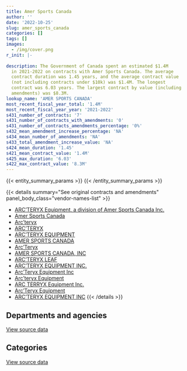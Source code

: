 ```yaml
---
title: Amer Sports Canada
author: ''
date: '2022-10-25'
slug: amer_sports_canada
categories: []
tags: []
images:
  - /img/cover.png
r_init: |-
  
description: The Government of Canada spent an estimated $1.4M
  in 2021-2022 on contracts with Amer Sports Canada. The average
  contract duration was 1.45 years, and the average contract value
  (not including contracts under $10k) was $1.4M. The longest
  contract was 6.03 years. The largest contract by value (including
  amendments) was $8.3M.
lookup_name: 'AMER SPORTS CANADA'
most_recent_fiscal_year_total: '1.4M'
most_recent_fiscal_year_year: '2021-2022'
s431_number_of_contracts: '7'
s431_number_of_contracts_with_amendments: '0'
s431_number_of_contracts_amendments_percentage: '0%'
s432_mean_amendment_increase_percentage: 'NA'
s434_mean_number_of_amendments: 'NA'
s433_total_amendment_increase_value: 'NA'
s424_mean_duration: '1.45'
s421_mean_contract_value: '1.4M'
s425_max_duration: '6.03'
s422_max_contract_value: '8.3M'
---
```


<script src="/rmarkdown-libs/htmlwidgets/htmlwidgets.js"></script>
<link href="/rmarkdown-libs/datatables-css/datatables-crosstalk.css" rel="stylesheet" />
<script src="/rmarkdown-libs/datatables-binding/datatables.js"></script>
<script src="/rmarkdown-libs/jquery/jquery-3.6.0.min.js"></script>
<link href="/rmarkdown-libs/dt-core-bootstrap/css/dataTables.bootstrap.min.css" rel="stylesheet" />
<link href="/rmarkdown-libs/dt-core-bootstrap/css/dataTables.bootstrap.extra.css" rel="stylesheet" />
<script src="/rmarkdown-libs/dt-core-bootstrap/js/jquery.dataTables.min.js"></script>
<script src="/rmarkdown-libs/dt-core-bootstrap/js/dataTables.bootstrap.min.js"></script>
<link href="/rmarkdown-libs/crosstalk/css/crosstalk.min.css" rel="stylesheet" />
<script src="/rmarkdown-libs/crosstalk/js/crosstalk.min.js"></script>
<script src="/rmarkdown-libs/htmlwidgets/htmlwidgets.js"></script>
<link href="/rmarkdown-libs/datatables-css/datatables-crosstalk.css" rel="stylesheet" />
<script src="/rmarkdown-libs/datatables-binding/datatables.js"></script>
<script src="/rmarkdown-libs/jquery/jquery-3.6.0.min.js"></script>
<link href="/rmarkdown-libs/dt-core-bootstrap/css/dataTables.bootstrap.min.css" rel="stylesheet" />
<link href="/rmarkdown-libs/dt-core-bootstrap/css/dataTables.bootstrap.extra.css" rel="stylesheet" />
<script src="/rmarkdown-libs/dt-core-bootstrap/js/jquery.dataTables.min.js"></script>
<script src="/rmarkdown-libs/dt-core-bootstrap/js/dataTables.bootstrap.min.js"></script>
<link href="/rmarkdown-libs/crosstalk/css/crosstalk.min.css" rel="stylesheet" />
<script src="/rmarkdown-libs/crosstalk/js/crosstalk.min.js"></script>

{{< entity_summary_params >}}
{{< /entity_summary_params >}}

{{< details summary="See original contracts and amendments" panel_body_class="vendor-names-list" >}}
- [ARC’TERYX Equipment, a division of Amer Sports Canada Inc.](https://search.open.canada.ca/en/ct/?sort=contract_value_f%20desc&page=1&search_text=%22ARC%27TERYX%20Equipment%2c%20a%20division%20of%20Amer%20Sports%20Canada%20Inc.%22)
- [Amer Sports Canada](https://search.open.canada.ca/en/ct/?sort=contract_value_f%20desc&page=1&search_text=%22Amer%20Sports%20Canada%22)
- [Arc’teryx](https://search.open.canada.ca/en/ct/?sort=contract_value_f%20desc&page=1&search_text=%22Arc%27teryx%22)
- [ARC’TERYX](https://search.open.canada.ca/en/ct/?sort=contract_value_f%20desc&page=1&search_text=%22ARC%27TERYX%22)
- [ARC’TERYX EQUIPMENT](https://search.open.canada.ca/en/ct/?sort=contract_value_f%20desc&page=1&search_text=%22ARC%27TERYX%20EQUIPMENT%22)
- [AMER SPORTS CANADA](https://search.open.canada.ca/en/ct/?sort=contract_value_f%20desc&page=1&search_text=%22AMER%20SPORTS%20CANADA%22)
- [Arc’Teryx](https://search.open.canada.ca/en/ct/?sort=contract_value_f%20desc&page=1&search_text=%22Arc%27Teryx%22)
- [AMER SPORTS CANADA, INC](https://search.open.canada.ca/en/ct/?sort=contract_value_f%20desc&page=1&search_text=%22AMER%20SPORTS%20CANADA%2c%20INC%22)
- [ARC’TERYX LEAF](https://search.open.canada.ca/en/ct/?sort=contract_value_f%20desc&page=1&search_text=%22ARC%27TERYX%20LEAF%22)
- [ARC’TERYX EQUIPMENT INC.](https://search.open.canada.ca/en/ct/?sort=contract_value_f%20desc&page=1&search_text=%22ARC%27TERYX%20EQUIPMENT%20INC.%22)
- [Arc’Teryx Equipment Inc](https://search.open.canada.ca/en/ct/?sort=contract_value_f%20desc&page=1&search_text=%22Arc%27Teryx%20Equipment%20Inc%22)
- [Arc’teryx Equipment](https://search.open.canada.ca/en/ct/?sort=contract_value_f%20desc&page=1&search_text=%22Arc%27teryx%20Equipment%22)
- [ARC TERRYX Equipment Inc.](https://search.open.canada.ca/en/ct/?sort=contract_value_f%20desc&page=1&search_text=%22ARC%20TERRYX%20Equipment%20Inc.%22)
- [Arc’Teryx Equipment](https://search.open.canada.ca/en/ct/?sort=contract_value_f%20desc&page=1&search_text=%22Arc%27Teryx%20Equipment%22)
- [ARC’TERYX EQUIPMENT INC](https://search.open.canada.ca/en/ct/?sort=contract_value_f%20desc&page=1&search_text=%22ARC%27TERYX%20EQUIPMENT%20INC%22)
{{< /details >}}

## Departments and agencies

<div id="htmlwidget-1" style="width:100%;height:auto;" class="datatables html-widget"></div>
<script type="application/json" data-for="htmlwidget-1">{"x":{"style":"bootstrap","filter":"none","vertical":false,"data":[["<a href=\"/departments/dfo-mpo/\">Fisheries and Oceans Canada<\/a>","<a href=\"/departments/dnd-mdn/\">National Defence<\/a>"],[null,1915152.99],[null,1540522.93],[null,1374383.63],[10200.75,1390495.88]],"container":"<table class=\"table table-striped table-hover row-border order-column display\">\n  <thead>\n    <tr>\n      <th>Department<\/th>\n      <th>2018-2019<\/th>\n      <th>2019-2020<\/th>\n      <th>2020-2021<\/th>\n      <th>2021-2022<\/th>\n    <\/tr>\n  <\/thead>\n<\/table>","options":{"order":[[4,"desc"]],"pageLength":10,"autoWidth":true,"columnDefs":[{"targets":1,"render":"function(data, type, row, meta) {\n    return type !== 'display' ? data : DTWidget.formatCurrency(data, \"$\", 2, 3, \",\", \".\", true, null);\n  }"},{"targets":2,"render":"function(data, type, row, meta) {\n    return type !== 'display' ? data : DTWidget.formatCurrency(data, \"$\", 2, 3, \",\", \".\", true, null);\n  }"},{"targets":3,"render":"function(data, type, row, meta) {\n    return type !== 'display' ? data : DTWidget.formatCurrency(data, \"$\", 2, 3, \",\", \".\", true, null);\n  }"},{"targets":4,"render":"function(data, type, row, meta) {\n    return type !== 'display' ? data : DTWidget.formatCurrency(data, \"$\", 2, 3, \",\", \".\", true, null);\n  }"},{"width":"16%","targets":[1,2,3,4]},{"className":"dt-right","targets":[1,2,3,4]}],"orderClasses":false}},"evals":["options.columnDefs.0.render","options.columnDefs.1.render","options.columnDefs.2.render","options.columnDefs.3.render"],"jsHooks":[]}</script>
<p class="text-right">
<a href="https://github.com/GoC-Spending/contracts-data/tree/main/data/out/vendors/amer_sports_canada/summary_by_fiscal_year_by_department.csv" class="source-data-link btn btn-link">View source data</a>
</p>

## Categories

<div id="htmlwidget-2" style="width:100%;height:auto;" class="datatables html-widget"></div>
<script type="application/json" data-for="htmlwidget-2">{"x":{"style":"bootstrap","filter":"none","vertical":false,"data":[["<a href=\"/categories/defence/\">Defence<\/a>","<a href=\"/categories/industrial_products_and_services/\">Industrial products and services<\/a>"],[46610.24,1868542.75],[null,1540522.93],[null,1374383.63],[null,1400696.63]],"container":"<table class=\"table table-striped table-hover row-border order-column display\">\n  <thead>\n    <tr>\n      <th>Category<\/th>\n      <th>2018-2019<\/th>\n      <th>2019-2020<\/th>\n      <th>2020-2021<\/th>\n      <th>2021-2022<\/th>\n    <\/tr>\n  <\/thead>\n<\/table>","options":{"order":[[4,"desc"]],"dom":"t","pageLength":30,"autoWidth":true,"columnDefs":[{"targets":1,"render":"function(data, type, row, meta) {\n    return type !== 'display' ? data : DTWidget.formatCurrency(data, \"$\", 2, 3, \",\", \".\", true, null);\n  }"},{"targets":2,"render":"function(data, type, row, meta) {\n    return type !== 'display' ? data : DTWidget.formatCurrency(data, \"$\", 2, 3, \",\", \".\", true, null);\n  }"},{"targets":3,"render":"function(data, type, row, meta) {\n    return type !== 'display' ? data : DTWidget.formatCurrency(data, \"$\", 2, 3, \",\", \".\", true, null);\n  }"},{"targets":4,"render":"function(data, type, row, meta) {\n    return type !== 'display' ? data : DTWidget.formatCurrency(data, \"$\", 2, 3, \",\", \".\", true, null);\n  }"},{"width":"16%","targets":[1,2,3,4]},{"className":"dt-right","targets":[1,2,3,4]}],"orderClasses":false,"lengthMenu":[10,25,30,50,100]}},"evals":["options.columnDefs.0.render","options.columnDefs.1.render","options.columnDefs.2.render","options.columnDefs.3.render"],"jsHooks":[]}</script>
<p class="text-right">
<a href="https://github.com/GoC-Spending/contracts-data/tree/main/data/out/vendors/amer_sports_canada/summary_by_fiscal_year_by_category.csv" class="source-data-link btn btn-link">View source data</a>
</p>
